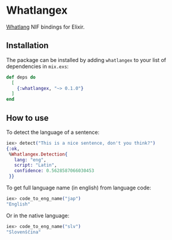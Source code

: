 # Whatlangex

[Whatlang](https://github.com/greyblake/whatlang-rs) NIF bindings for Elixir.

## Installation

The package can be installed by adding `whatlangex` to your list of dependencies in `mix.exs`:

```elixir
def deps do
  [
    {:whatlangex, "~> 0.1.0"}
  ]
end
```

## How to use

To detect the language of a sentence:

```elixir
iex> detect("This is a nice sentence, don't you think?")
{:ok,
 %Whatlangex.Detection{
   lang: "eng",
   script: "Latin",
   confidence: 0.5628587066030453
 }}
```

To get full language name (in english) from language code:

```elixir
iex> code_to_eng_name("jap")
"English"
```

Or in the native language:

```elixir
iex> code_to_eng_name("slv")
"Slovenščina"
```
